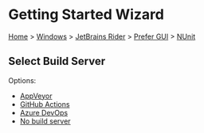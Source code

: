 <!--
GENERATED FILE - DO NOT EDIT
This file was generated by [MarkdownSnippets](https://github.com/SimonCropp/MarkdownSnippets).
Source File: /docs/mdsource/wiz/Windows_Rider_Gui_NUnit.source.md
To change this file edit the source file and then run MarkdownSnippets.
-->

# Getting Started Wizard

[Home](/docs/wiz/readme.md) > [Windows](Windows.md) > [JetBrains Rider](Windows_Rider.md) > [Prefer GUI](Windows_Rider_Gui.md) > [NUnit](Windows_Rider_Gui_NUnit.md)

## Select Build Server

Options:
 * [AppVeyor](Windows_Rider_Gui_NUnit_AppVeyor.md)
 * [GitHub Actions](Windows_Rider_Gui_NUnit_GitHubActions.md)
 * [Azure DevOps](Windows_Rider_Gui_NUnit_AzureDevOps.md)
 * [No build server](Windows_Rider_Gui_NUnit_None.md)

